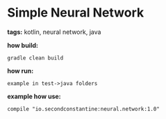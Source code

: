 # Simple Neural Network
**tags:** kotlin, neural network, java

**how build:**
```
gradle clean build
```

**how run:**
```
example in test->java folders
```

**example how use:**

```
compile "io.secondconstantine:neural.network:1.0"
```
